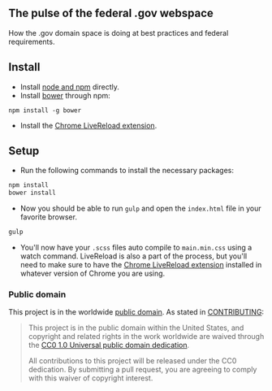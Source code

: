 ## The pulse of the federal .gov webspace

How the .gov domain space is doing at best practices and federal requirements.

## Install

* Install [node and npm](https://nodejs.org/download/) directly.
* Install [bower](http://bower.io/) through npm:

```
npm install -g bower
```

* Install the [Chrome LiveReload extension](https://chrome.google.com/webstore/detail/livereload/jnihajbhpnppcggbcgedagnkighmdlei?hl=en).

## Setup

* Run the following commands to install the necessary packages:

```bash
npm install
bower install
```

* Now you should be able to run `gulp` and open the `index.html` file in your favorite browser.

```bash
gulp
```

* You'll now have your `.scss` files auto compile to `main.min.css` using a watch command. LiveReload is also a part of the process, but you'll need to make sure to have the [Chrome LiveReload extension](https://chrome.google.com/webstore/detail/livereload/jnihajbhpnppcggbcgedagnkighmdlei?hl=en) installed in whatever version of Chrome you are using.

### Public domain

This project is in the worldwide [public domain](LICENSE.md). As stated in [CONTRIBUTING](CONTRIBUTING.md):

> This project is in the public domain within the United States, and copyright and related rights in the work worldwide are waived through the [CC0 1.0 Universal public domain dedication](https://creativecommons.org/publicdomain/zero/1.0/).
>
> All contributions to this project will be released under the CC0 dedication. By submitting a pull request, you are agreeing to comply with this waiver of copyright interest.
